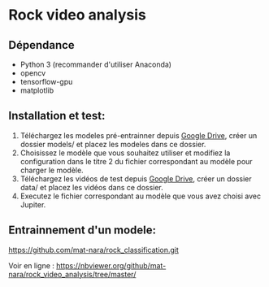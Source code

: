 # Rock video analysis

## Dépendance
<ul>
    <li>Python 3 (recommander d'utiliser Anaconda)</li>
    <li>opencv</li>
    <li>tensorflow-gpu</li>
    <li>matplotlib</li>
</ul>

## Installation et test: 
<ol>
    <li>Téléchargez les modeles pré-entrainner depuis <a href="">Google Drive</a>, créer un dossier models/ et placez les modeles dans ce dossier.</li>
    <li>Choisissez le modèle que vous souhaitez utiliser et modifiez la configuration dans le titre 2 du fichier correspondant au modèle pour charger le modèle.</li>
    <li>Téléchargez les vidéos de test depuis <a href="">Google Drive</a>, créer un dossier data/ et placez les vidéos dans ce dossier.</li>
    <li>Executez le fichier correspondant au modèle que vous avez choisi avec Jupiter.</li>
</ol>

## Entrainnement d'un modele:
 https://github.com/mat-nara/rock_classification.git


<p>Voir en ligne : <a href="https://nbviewer.org/github/mat-nara/rock_video_analysis/tree/master/">https://nbviewer.org/github/mat-nara/rock_video_analysis/tree/master/</a></p>